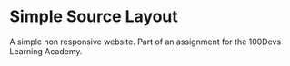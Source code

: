 # Simple Source Layout

A simple non responsive website.  Part of an assignment for the 100Devs Learning Academy.